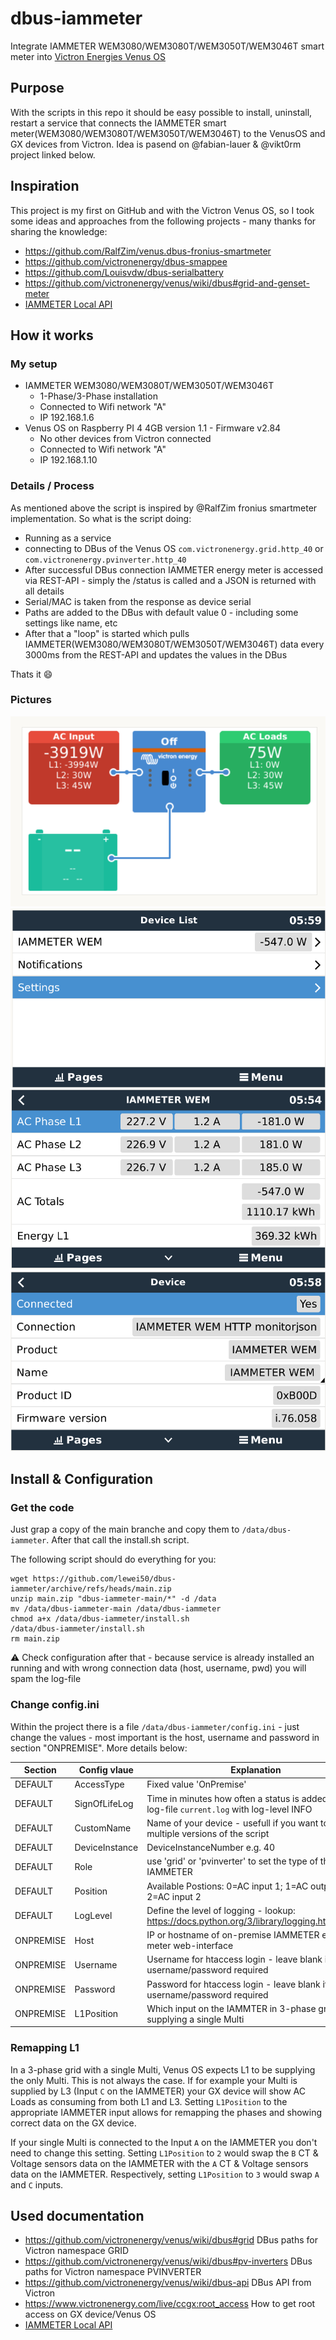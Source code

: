 # dbus-iammeter
Integrate IAMMETER WEM3080/WEM3080T/WEM3050T/WEM3046T smart meter into [Victron Energies Venus OS](https://github.com/victronenergy/venus)

## Purpose
With the scripts in this repo it should be easy possible to install, uninstall, restart a service that connects the IAMMETER smart meter(WEM3080/WEM3080T/WEM3050T/WEM3046T) to the VenusOS and GX devices from Victron.
Idea is pasend on @fabian-lauer & @vikt0rm project linked below.



## Inspiration
This project is my first on GitHub and with the Victron Venus OS, so I took some ideas and approaches from the following projects - many thanks for sharing the knowledge:
- https://github.com/RalfZim/venus.dbus-fronius-smartmeter
- https://github.com/victronenergy/dbus-smappee
- https://github.com/Louisvdw/dbus-serialbattery
- https://github.com/victronenergy/venus/wiki/dbus#grid-and-genset-meter
- [IAMMETER Local API](https://www.iammeter.com/newsshow/blog-fw-features)

## How it works
### My setup
- IAMMETER WEM3080/WEM3080T/WEM3050T/WEM3046T
  - 1-Phase/3-Phase installation
  - Connected to Wifi network "A"
  - IP 192.168.1.6
- Venus OS on Raspberry PI 4 4GB version 1.1 - Firmware v2.84
  - No other devices from Victron connected
  - Connected to Wifi network "A"
  - IP 192.168.1.10

### Details / Process
As mentioned above the script is inspired by @RalfZim fronius smartmeter implementation.
So what is the script doing:

- Running as a service
- connecting to DBus of the Venus OS `com.victronenergy.grid.http_40` or `com.victronenergy.pvinverter.http_40`
- After successful DBus connection IAMMETER energy meter is accessed via REST-API - simply the /status is called and a JSON is returned with all details
- Serial/MAC is taken from the response as device serial
- Paths are added to the DBus with default value 0 - including some settings like name, etc
- After that a "loop" is started which pulls IAMMETER(WEM3080/WEM3080T/WEM3050T/WEM3046T) data every 3000ms from the REST-API and updates the values in the DBus

Thats it 😄

### Pictures
![Tile Overview](img/venus-os-tile-overview.PNG)
![Remote Console - Overview](img/venus-os-remote-console-overview.PNG) 
![SmartMeter - Values](img/venus-os-iammeter-wem.PNG)
![SmartMeter - Device Details](img/venus-os-iammeter-wem-devicedetails.PNG)




## Install & Configuration
### Get the code
Just grap a copy of the main branche and copy them to `/data/dbus-iammeter`.
After that call the install.sh script.

The following script should do everything for you:
```
wget https://github.com/lewei50/dbus-iammeter/archive/refs/heads/main.zip
unzip main.zip "dbus-iammeter-main/*" -d /data
mv /data/dbus-iammeter-main /data/dbus-iammeter
chmod a+x /data/dbus-iammeter/install.sh
/data/dbus-iammeter/install.sh
rm main.zip
```
⚠️ Check configuration after that - because service is already installed an running and with wrong connection data (host, username, pwd) you will spam the log-file

### Change config.ini
Within the project there is a file `/data/dbus-iammeter/config.ini` - just change the values - most important is the host, username and password in section "ONPREMISE". More details below:

| Section  | Config vlaue | Explanation |
| ------------- | ------------- | ------------- |
| DEFAULT  | AccessType | Fixed value 'OnPremise' |
| DEFAULT  | SignOfLifeLog  | Time in minutes how often a status is added to the log-file `current.log` with log-level INFO |
| DEFAULT  | CustomName  | Name of your device - usefull if you want to run multiple versions of the script |
| DEFAULT  | DeviceInstance  | DeviceInstanceNumber e.g. 40 |
| DEFAULT  | Role | use 'grid' or 'pvinverter' to set the type of the IAMMETER |
| DEFAULT  | Position | Available Postions: 0=AC input 1; 1=AC output; 2=AC input 2 |
| DEFAULT  | LogLevel  | Define the level of logging - lookup: https://docs.python.org/3/library/logging.html#levels |
| ONPREMISE  | Host | IP or hostname of on-premise IAMMETER energy meter web-interface |
| ONPREMISE  | Username | Username for htaccess login - leave blank if no username/password required |
| ONPREMISE  | Password | Password for htaccess login - leave blank if no username/password required |
| ONPREMISE  | L1Position | Which input on the IAMMTER in 3-phase grid is supplying a single Multi |


### Remapping L1
In a 3-phase grid with a single Multi, Venus OS expects L1 to be supplying the only Multi. This is not always the case. If for example your Multi is supplied by L3 (Input `C` on the IAMMETER) your GX device will show AC Loads as consuming from both L1 and L3. Setting `L1Position` to the appropriate IAMMETER input allows for remapping the phases and showing correct data on the GX device.

If your single Multi is connected to the Input `A` on the IAMMETER you don't need to change this setting. Setting `L1Position` to `2` would swap the `B` CT & Voltage sensors data on the IAMMETER with the `A` CT & Voltage sensors data on the IAMMETER. Respectively, setting `L1Position` to `3` would swap `A` and `C` inputs.

## Used documentation
- https://github.com/victronenergy/venus/wiki/dbus#grid   DBus paths for Victron namespace GRID
- https://github.com/victronenergy/venus/wiki/dbus#pv-inverters   DBus paths for Victron namespace PVINVERTER
- https://github.com/victronenergy/venus/wiki/dbus-api   DBus API from Victron
- https://www.victronenergy.com/live/ccgx:root_access   How to get root access on GX device/Venus OS
- [IAMMETER Local API](https://www.iammeter.com/newsshow/blog-fw-features)

